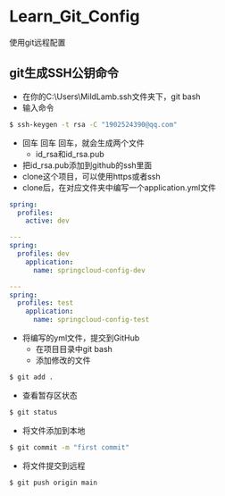 # Learn_Git_Config
使用git远程配置
## git生成SSH公钥命令
- 在你的C:\Users\MildLamb\.ssh文件夹下，git bash
- 输入命令
```bash
$ ssh-keygen -t rsa -C "1902524390@qq.com"
```
- 回车 回车 回车，就会生成两个文件
  - id_rsa和id_rsa.pub
- 把id_rsa.pub添加到github的ssh里面
- clone这个项目，可以使用https或者ssh
- clone后，在对应文件夹中编写一个application.yml文件
```yml
spring:
  profiles:
    active: dev

---
spring:
  profiles: dev
    application:
      name: springcloud-config-dev

---
spring:
  profiles: test
    application:
      name: springcloud-config-test
```
- 将编写的yml文件，提交到GitHub
  - 在项目目录中git bash
  - 添加修改的文件
```bash
$ git add .
```
  - 查看暂存区状态
```bash
$ git status
```
  - 将文件添加到本地
```bash
$ git commit -m "first commit"
```
  - 将文件提交到远程
```bash
$ git push origin main
```
